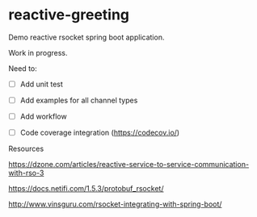 # reactive-greeting

Demo reactive rsocket spring boot application. 


Work in progress.

Need to:
- [ ] Add unit test
- [ ] Add examples for all channel types
- [ ] Add workflow
- [ ] Code coverage integration (https://codecov.io/)


Resources

https://dzone.com/articles/reactive-service-to-service-communication-with-rso-3

https://docs.netifi.com/1.5.3/protobuf_rsocket/

http://www.vinsguru.com/rsocket-integrating-with-spring-boot/
